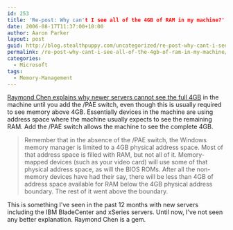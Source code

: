 ```yaml
---
id: 253
title: 'Re-post: Why can't I see all of the 4GB of RAM in my machine?'
date: 2006-08-17T11:37:00+10:00
author: Aaron Parker
layout: post
guid: http://blog.stealthpuppy.com/uncategorized/re-post-why-cant-i-see-all-of-the-4gb-of-ram-in-my-machine
permalink: /re-post-why-cant-i-see-all-of-the-4gb-of-ram-in-my-machine/
categories:
  - Microsoft
tags:
  - Memory-Management
---
```

<a target="_blank" href="http://blogs.msdn.com/oldnewthing/archive/2006/08/14/699521.aspx">Raymond Chen explains why newer servers cannot see the full 4GB</a> in the machine until you add the /PAE switch, even though this is usually required to see memory above 4GB. Essentially devices in the machine are using address space where the machine usually expects to see the remaining RAM. Add the /PAE switch allows the machine to see the complete 4GB.

> Remember that in the absence of the /PAE switch, the Windows memory manager is limited to a 4GB physical address space. Most of that address space is filled with RAM, but not all of it. Memory-mapped devices (such as your video card) will use some of that physical address space, as will the BIOS ROMs. After all the non-memory devices have had their say, there will be less than 4GB of address space available for RAM below the 4GB physical address boundary. The rest of it went above the boundary.

This is something I've seen in the past 12 months with new servers including the IBM BladeCenter and xSeries servers. Until now, I've not seen any better explanation. Raymond Chen is a gem.